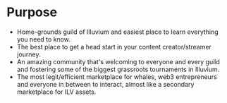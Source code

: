 # Purpose

* Home-grounds guild of Illuvium and easiest place to learn everything you need to know.&#x20;
* The best place to get a head start in your content creator/streamer journey.&#x20;
* An amazing community that's welcoming to everyone and every guild and fostering some of the biggest grassroots tournaments in Illuvium.
* The most legit/efficient marketplace for whales, web3 entrepreneurs  and everyone in between to interact, almost like a secondary marketplace for ILV assets.
